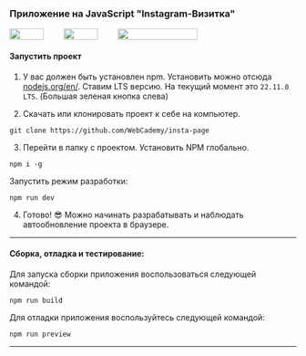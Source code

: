 ### Приложение на JavaScript "Instagram-Визитка"

<div style="display: flex; gap: 35px; align-items: center">
    <img style="max-width: 100%; height: 100%; width: 60px" src="https://cdn.worldvectorlogo.com/logos/logo-javascript.svg">
    <img style="max-width: 100%; height: 100%;  width: 60px" src="https://upload.wikimedia.org/wikipedia/commons/thumb/f/f1/Vitejs-logo.svg/2078px-Vitejs-logo.svg.png">
    <img style="max-width: 100%; height: 100%; width: 140px" src="https://upload.wikimedia.org/wikipedia/commons/thumb/d/db/Npm-logo.svg/1200px-Npm-logo.svg.png">
</div>


#### Запустить проект

1. У вас должен быть установлен npm. Установить можно отсюда [nodejs.org/en/](https://nodejs.org/en/). Ставим LTS версию. На текущий момент это `22.11.0 LTS`. (Большая зеленая кнопка слева)

2. Скачать или клонировать проект к себе на компьютер.

```
git clone https://github.com/WebCademy/insta-page
```

3. Перейти в папку с проектом. Установить NPM глобально.

```
npm i -g
```

Запустить режим разработки:

```
npm run dev
```
4. Готово! 😎 Можно начинать разрабатывать и наблюдать автообновление проекта в браузере.
____
#### Сборка, отладка и тестирование:
Для запуска сборки приложения воспользоваться следующей командой:

```
npm run build
```

Для отладки приложения воспользуйтесь следующей командой:
```
npm run preview
```
--------------